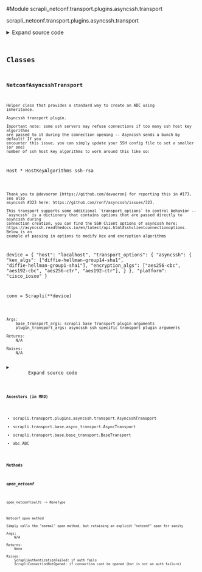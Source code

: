 <link rel="preload stylesheet" as="style" href="https://cdnjs.cloudflare.com/ajax/libs/10up-sanitize.css/11.0.1/sanitize.min.css" integrity="sha256-PK9q560IAAa6WVRRh76LtCaI8pjTJ2z11v0miyNNjrs=" crossorigin>
<link rel="preload stylesheet" as="style" href="https://cdnjs.cloudflare.com/ajax/libs/10up-sanitize.css/11.0.1/typography.min.css" integrity="sha256-7l/o7C8jubJiy74VsKTidCy1yBkRtiUGbVkYBylBqUg=" crossorigin>
<link rel="stylesheet preload" as="style" href="https://cdnjs.cloudflare.com/ajax/libs/highlight.js/10.1.1/styles/github.min.css" crossorigin>
<script defer src="https://cdnjs.cloudflare.com/ajax/libs/highlight.js/10.1.1/highlight.min.js" integrity="sha256-Uv3H6lx7dJmRfRvH8TH6kJD1TSK1aFcwgx+mdg3epi8=" crossorigin></script>
<script>window.addEventListener('DOMContentLoaded', () => hljs.initHighlighting())</script>















#Module scrapli_netconf.transport.plugins.asyncssh.transport

scrapli_netconf.transport.plugins.asyncssh.transport

<details class="source">
    <summary>
        <span>Expand source code</span>
    </summary>
    <pre>
        <code class="python">
"""scrapli_netconf.transport.plugins.asyncssh.transport"""
import asyncio

from asyncssh import connect
from asyncssh.connection import SSHClientConnection
from asyncssh.misc import ChannelOpenError, PermissionDenied

from scrapli.exceptions import ScrapliAuthenticationFailed, ScrapliConnectionNotOpened
from scrapli.transport.plugins.asyncssh.transport import AsyncsshTransport, PluginTransportArgs

# imported from base driver
_ = PluginTransportArgs


class NetconfAsyncsshTransport(AsyncsshTransport):
    async def open_netconf(self) -> None:
        """
        Netconf open method

        Simply calls the "normal" open method, but retaining an explicit "netconf" open for sanity

        Args:
            N/A

        Returns:
            None

        Raises:
            ScrapliAuthenticationFailed: if auth fails
            ScrapliConnectionNotOpened: if connection cant be opened (but is not an auth failure)

        """
        if self.plugin_transport_args.auth_strict_key:
            self.logger.debug(
                f"Attempting to validate {self._base_transport_args.host} public key is in known "
                f"hosts"
            )
            self._verify_key()

        # we already fetched host/port/user from the user input and/or the ssh config file, so we
        # want to use those explicitly. likewise we pass config file we already found. set known
        # hosts and agent to None so we can not have an agent and deal w/ known hosts ourselves
        common_args = {
            "host": self._base_transport_args.host,
            "port": self._base_transport_args.port,
            "username": self.plugin_transport_args.auth_username,
            "known_hosts": None,
            "agent_path": None,
            "config": self.plugin_transport_args.ssh_config_file,
        }

        try:
            self.session: SSHClientConnection = await asyncio.wait_for(
                connect(
                    client_keys=self.plugin_transport_args.auth_private_key,
                    password=self.plugin_transport_args.auth_password,
                    preferred_auth=(
                        "publickey",
                        "keyboard-interactive",
                        "password",
                    ),
                    **common_args,
                ),
                timeout=self._base_transport_args.timeout_socket,
            )
        except PermissionDenied as exc:
            msg = "all authentication methods failed"
            self.logger.critical(msg)
            raise ScrapliAuthenticationFailed(msg) from exc
        except asyncio.TimeoutError as exc:
            msg = "timed out opening connection to device"
            self.logger.critical(msg)
            raise ScrapliAuthenticationFailed(msg) from exc

        # it seems we must pass a terminal type to force a pty(?) which i think we want in like...
        # every case?? https://invisible-island.net/ncurses/ncurses.faq.html#xterm_color
        # set encoding to None so we get bytes for consistency w/ other scrapli transports
        # request_pty seems to be safe to set to "false" but leaving it at auto which seems closer
        # to the default behavior. With this omitted (as was previously) connecting to junos devices
        # on port 830 worked w/ system transport but *not* asyncssh because the pty request failed
        try:
            self.stdin, self.stdout, _ = await self.session.open_session(
                term_type="xterm", encoding=None, subsystem="netconf", request_pty="auto"
            )
        except ChannelOpenError as exc:
            msg = (
                "Failed to open Channel -- do you have the right port? Most often the netconf "
                "port is 22 or 830!"
            )
            self.logger.critical(msg)
            raise ScrapliConnectionNotOpened(msg) from exc

        if not self.session:
            raise ScrapliConnectionNotOpened

        if self.plugin_transport_args.auth_strict_key:
            self.logger.debug(
                f"Attempting to validate {self._base_transport_args.host} public key is in known "
                f"hosts and is valid"
            )
            self._verify_key_value()
        </code>
    </pre>
</details>




## Classes

### NetconfAsyncsshTransport


```text
Helper class that provides a standard way to create an ABC using
inheritance.

Asyncssh transport plugin.

Important note: some ssh servers may refuse connections if too many ssh host key algorithms
are passed to it during the connection opening -- Asyncssh sends a bunch by default! If you
encounter this issue, you can simply update your SSH config file to set a smaller (or one)
number of ssh host key algorithms to work around this like so:

```
Host *
    HostKeyAlgorithms ssh-rsa
```

Thank you to @davaeron [https://github.com/davaeron] for reporting this in #173, see also
asyncssh #323 here: https://github.com/ronf/asyncssh/issues/323.

This transport supports some additional `transport_options` to control behavior --
`asyncssh` is a dictionary that contains options that are passed directly to asyncssh during
connection creation, you can find the SSH Client options of asyncssh here:
https://asyncssh.readthedocs.io/en/latest/api.html#sshclientconnectionoptions. Below is an
example of passing in options to modify kex and encryption algorithms

```
device = {
    "host": "localhost",
    "transport_options": {
        "asyncssh": {
            "kex_algs": ["diffie-hellman-group14-sha1", "diffie-hellman-group1-sha1"],
            "encryption_algs": ["aes256-cbc", "aes192-cbc", "aes256-ctr", "aes192-ctr"],
        }
    },
    "platform": "cisco_iosxe"
}

conn = Scrapli(**device)
```

Args:
    base_transport_args: scrapli base transport plugin arguments
    plugin_transport_args: asyncssh ssh specific transport plugin arguments

Returns:
    N/A

Raises:
    N/A
```

<details class="source">
    <summary>
        <span>Expand source code</span>
    </summary>
    <pre>
        <code class="python">
class NetconfAsyncsshTransport(AsyncsshTransport):
    async def open_netconf(self) -> None:
        """
        Netconf open method

        Simply calls the "normal" open method, but retaining an explicit "netconf" open for sanity

        Args:
            N/A

        Returns:
            None

        Raises:
            ScrapliAuthenticationFailed: if auth fails
            ScrapliConnectionNotOpened: if connection cant be opened (but is not an auth failure)

        """
        if self.plugin_transport_args.auth_strict_key:
            self.logger.debug(
                f"Attempting to validate {self._base_transport_args.host} public key is in known "
                f"hosts"
            )
            self._verify_key()

        # we already fetched host/port/user from the user input and/or the ssh config file, so we
        # want to use those explicitly. likewise we pass config file we already found. set known
        # hosts and agent to None so we can not have an agent and deal w/ known hosts ourselves
        common_args = {
            "host": self._base_transport_args.host,
            "port": self._base_transport_args.port,
            "username": self.plugin_transport_args.auth_username,
            "known_hosts": None,
            "agent_path": None,
            "config": self.plugin_transport_args.ssh_config_file,
        }

        try:
            self.session: SSHClientConnection = await asyncio.wait_for(
                connect(
                    client_keys=self.plugin_transport_args.auth_private_key,
                    password=self.plugin_transport_args.auth_password,
                    preferred_auth=(
                        "publickey",
                        "keyboard-interactive",
                        "password",
                    ),
                    **common_args,
                ),
                timeout=self._base_transport_args.timeout_socket,
            )
        except PermissionDenied as exc:
            msg = "all authentication methods failed"
            self.logger.critical(msg)
            raise ScrapliAuthenticationFailed(msg) from exc
        except asyncio.TimeoutError as exc:
            msg = "timed out opening connection to device"
            self.logger.critical(msg)
            raise ScrapliAuthenticationFailed(msg) from exc

        # it seems we must pass a terminal type to force a pty(?) which i think we want in like...
        # every case?? https://invisible-island.net/ncurses/ncurses.faq.html#xterm_color
        # set encoding to None so we get bytes for consistency w/ other scrapli transports
        # request_pty seems to be safe to set to "false" but leaving it at auto which seems closer
        # to the default behavior. With this omitted (as was previously) connecting to junos devices
        # on port 830 worked w/ system transport but *not* asyncssh because the pty request failed
        try:
            self.stdin, self.stdout, _ = await self.session.open_session(
                term_type="xterm", encoding=None, subsystem="netconf", request_pty="auto"
            )
        except ChannelOpenError as exc:
            msg = (
                "Failed to open Channel -- do you have the right port? Most often the netconf "
                "port is 22 or 830!"
            )
            self.logger.critical(msg)
            raise ScrapliConnectionNotOpened(msg) from exc

        if not self.session:
            raise ScrapliConnectionNotOpened

        if self.plugin_transport_args.auth_strict_key:
            self.logger.debug(
                f"Attempting to validate {self._base_transport_args.host} public key is in known "
                f"hosts and is valid"
            )
            self._verify_key_value()
        </code>
    </pre>
</details>


#### Ancestors (in MRO)
- scrapli.transport.plugins.asyncssh.transport.AsyncsshTransport
- scrapli.transport.base.async_transport.AsyncTransport
- scrapli.transport.base.base_transport.BaseTransport
- abc.ABC
#### Methods

    

##### open_netconf
`open_netconf(self) ‑> NoneType`

```text
Netconf open method

Simply calls the "normal" open method, but retaining an explicit "netconf" open for sanity

Args:
    N/A

Returns:
    None

Raises:
    ScrapliAuthenticationFailed: if auth fails
    ScrapliConnectionNotOpened: if connection cant be opened (but is not an auth failure)
```
